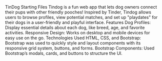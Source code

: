 TinDog Starting Files
Tindog is a fun web app that lets dog owners connect their pups with other friendly pooches! Inspired by Tinder, Tindog allows users to browse profiles, view potential matches, and set up "playdates" for their dogs in a user-friendly and playful interface.
Features
Dog Profiles: Display essential details about each dog, like breed, age, and favorite activities.
Responsive Design: Works on desktop and mobile devices for easy use on the go.
Technologies Used
HTML, CSS, and Bootstrap: Bootstrap was used to quickly style and layout components with its responsive grid system, buttons, and forms.
Bootstrap Components: Used Bootstrap’s modals, cards, and buttons to structure the UI.
